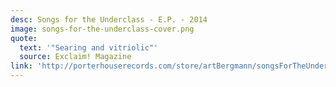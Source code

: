```yaml
---
desc: Songs for the Underclass - E.P. - 2014
image: songs-for-the-underclass-cover.png
quote:
  text: '"Searing and vitriolic"'
  source: Exclaim! Magazine
link: 'http://porterhouserecords.com/store/artBergmann/songsForTheUnderclass.html'
---
```

